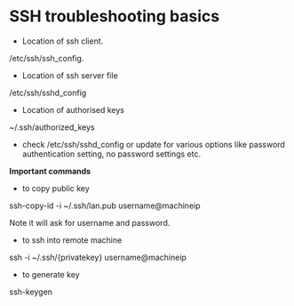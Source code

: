 # SSH troubleshooting basics 

* Location of ssh client.  

/etc/ssh/ssh_config. 

* Location of ssh server file

/etc/ssh/sshd_config

* Location of authorised keys

~/.ssh/authorized_keys

* check /etc/ssh/sshd_config or update for various options like password authentication setting, no password settings etc. 




**Important commands**


* to copy public key 

ssh-copy-id -i ~/.ssh/lan.pub username@machineip 

Note it will ask for username and password. 

* to ssh into remote machine

ssh -i ~/.ssh/{privatekey} username@machineip

* to generate key 

ssh-keygen
